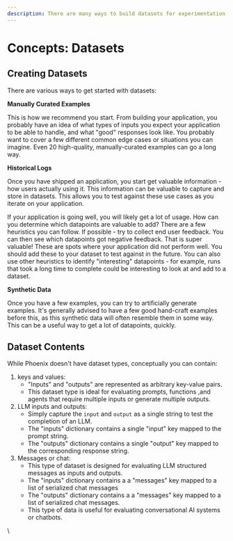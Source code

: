 ```yaml
---
description: There are many ways to build datasets for experimentation and evaluation.
---
```


# Concepts: Datasets

## Creating Datasets

There are various ways to get started with datasets:

**Manually Curated Examples**

This is how we recommend you start. From building your application, you probably have an idea of what types of inputs you expect your application to be able to handle, and what "good" responses look like. You probably want to cover a few different common edge cases or situations you can imagine. Even 20 high-quality, manually-curated examples can go a long way.

**Historical Logs**

Once you have shipped an application, you start get valuable information - how users actually using it. This information can be valuable to capture and store in datasets. This allows you to test against these use cases as you iterate on your application.

If your application is going well, you will likely get a lot of usage. How can you determine which datapoints are valuable to add? There are a few heuristics you can follow. If possible - try to collect end user feedback. You can then see which datapoints got negative feedback. That is super valuable! These are spots where your application did not perform well. You should add these to your dataset to test against in the future. You can also use other heuristics to identify "interesting" datapoints - for example, runs that took a long time to complete could be interesting to look at and add to a dataset.

**Synthetic Data**

Once you have a few examples, you can try to artificially generate examples. It's generally advised to have a few good hand-craft examples before this, as this synthetic data will often resemble them in some way. This can be a useful way to get a lot of datapoints, quickly.

## Dataset Contents

While Phoenix doesn't have dataset types, conceptually you can contain:

1. keys and values:
   * "Inputs" and "outputs" are represented as arbitrary key-value pairs.
   * This dataset type is ideal for evaluating prompts, functions ,and agents that require multiple inputs or generate multiple outputs.
2. LLM inputs and outputs:
   * Simply capture the `input` and `output` as a single string to test the completion of an LLM.
   * The "inputs" dictionary contains a single "input" key mapped to the prompt string.
   * The "outputs" dictionary contains a single "output" key mapped to the corresponding response string.
3. Messages or chat:
   * This type of dataset is designed for evaluating LLM structured messages as inputs and outputs.
   * The "inputs" dictionary contains a a "messages" key mapped to a list of serialized chat messages
   * The "outputs" dictionary contains a a "messages" key mapped to a list of serialized chat messages.
   * This type of data is useful for evaluating conversational AI systems or chatbots.

\
